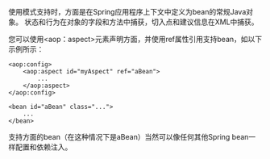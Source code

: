 使用模式支持时，方面是在Spring应用程序上下文中定义为bean的常规Java对象。 状态和行为在对象的字段和方法中捕获，切入点和建议信息在XML中捕获。

您可以使用<aop：aspect>元素声明方面，并使用ref属性引用支持bean，如以下示例所示：

	<aop:config>
	    <aop:aspect id="myAspect" ref="aBean">
	        ...
	    </aop:aspect>
	</aop:config>
	
	<bean id="aBean" class="...">
	    ...
	</bean>

支持方面的bean（在这种情况下是aBean）当然可以像任何其他Spring bean一样配置和依赖注入。